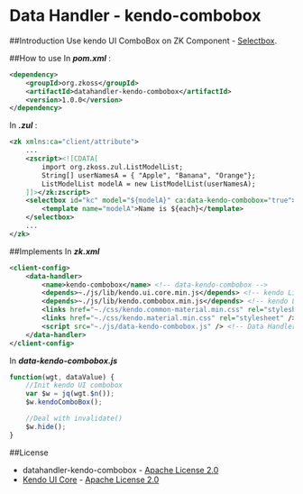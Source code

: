 # Data Handler - kendo-combobox
##Introduction
Use kendo UI ComboBox on ZK Component -  [Selectbox](http://books.zkoss.org/wiki/ZK_Component_Reference/Essential_Components/Selectbox).

##How to use
In ***pom.xml*** :
```xml
<dependency>
    <groupId>org.zkoss</groupId>
    <artifactId>datahandler-kendo-combobox</artifactId>
    <version>1.0.0</version>
</dependency>
```

In ***.zul*** :
```xml
<zk xmlns:ca="client/attribute">
    ...
    <zscript><![CDATA[
        import org.zkoss.zul.ListModelList;
        String[] userNamesA = { "Apple", "Banana", "Orange"};
        ListModelList modelA = new ListModelList(userNamesA);
    ]]></zk:zscript>
    <selectbox id="kc" model="${modelA}" ca:data-kendo-combobox="true">
        <template name="modelA">Name is ${each}</template>
    </selectbox>
    ...
</zk>
```

##Implements
In ***zk.xml***
```xml
<client-config>
	<data-handler>
		<name>kendo-combobox</name> <!-- data-kendo-combobox -->
		<depends>~./js/lib/kendo.ui.core.min.js</depends> <!-- kendo Libray -->
		<depends>~./js/lib/kendo.combobox.min.js</depends> <!-- kendo Libray -->
        <links href="~./css/kendo.common-material.min.css" rel="stylesheet" /> <!-- kendo css -->
        <links href="~./css/kendo.material.min.css" rel="stylesheet" /> <!-- kendo css -->
		<script src="~./js/data-kendo-combobox.js" /> <!-- Data Handler Script -->
	</data-handler>
</client-config>
```
In ***data-kendo-combobox.js***

```javascript
function(wgt, dataValue) {
	//Init kendo UI combobox
	var $w = jq(wgt.$n());
	$w.kendoComboBox();

	//Deal with invalidate()
	$w.hide();
}
```

##License
* datahandler-kendo-combobox - [Apache License 2.0](http://www.apache.org/licenses/LICENSE-2.0)
* [Kendo UI Core](http://www.telerik.com/download/kendo-ui-core) - [Apache License 2.0](http://www.apache.org/licenses/LICENSE-2.0)

